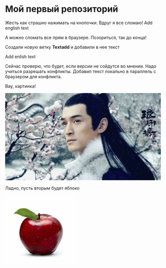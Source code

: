 # Мой первый репозиторий

Жесть как страшно нажимать на кнопочки. Вдруг я все сломаю! Add english text

А можно сломать все прям в браузере. Позориться, так до конца!

Создали новую ветку **Textadd** и добавили в нее текст

Add enlish text

Сейчас проверю, что будет, если версии не сойдутся во мнении. Надо учиться разрешать конфликты.
Добавил текст локально в параллель с браузером для конфликта.

Вау, картинка!

![Картинка МЧС](МЧС1.jpg)

Ладно, пусть вторым будет яблоко

![Яблоко](Apple.jpg)
